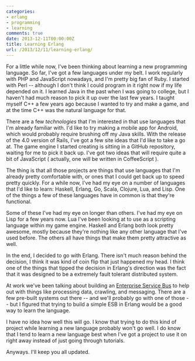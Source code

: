 ```yaml
---
categories:
- erlang
- programming
- learning
comments: true
date: 2013-12-11T00:00:00Z
title: Learning Erlang
url: /2013/12/11/learning-erlang/
---
```


For a little while now, I've been thinking about learning a new programming language. So far, I've got a few languages under my belt. I work regularly with PHP and JavaScript nowadays, and I'm pretty big fan of Ruby. I started with Perl -- although I don't think I could program in it right now if my life depended on it. I learned Java in the past when I was going to college, but I haven't had much reason to pick it up over the last few years. I taught myself C++ a few years ago because I wanted to try and make a game, and at the time C++ was the natural language for that.

<!--more-->

There are a few _technologies_ that I'm interested in that use languages that I'm already familiar with. I'd like to try making a mobile app for Android, which would probably require brushing off my Java skills. With the release of the 4.0 version of Rails, I've got a few site ideas that I'd like to take a go at. The game engine I started creating is sitting in a GitHub repository, waiting for me to pick it back up. I've got two ideas that will require quite a bit of JavaScript ( actually, one will be written in CoffeeScript ).

The thing is that all those projects are things that use languages that I'm already pretty comfortable with, or ones that I could get back up to speed pretty quickly. For a while now, I've had my eye on a number of languages that I'd like to learn: Haskell, Erlang, Go, Scala, Clojure, Lua, and Lisp. One of the things a few of these languages have in common is that they're functional.

Some of these I've had my eye on longer than others. I've had my eye on Lisp for a few years now. Lua I've been looking at to use as a scripting language within my game engine. Haskell and Erlang both look pretty awesome, mostly because they're nothing like any other language that I've used before. The others all have things that make them pretty attractive as well.

In the end, I decided to go with Erlang. There isn't much reason behind the decision, I think it was kind of coin flip that just happened my head. I think one of the things that tipped the decision in Erlang's direction was the fact that it was designed to be a extremely fault tolerant distributed system.

At work we've been talking about building an [Enterprise Service Bus](http://en.wikipedia.org/wiki/Enterprise_service_bus) to help out with things like processing data, crawling, and messaging. There are a few pre-built systems out there -- and we'll probably go with one of those -- but I figured that trying to build a simple ESB in Erlang would be a good way to learn the language.

I have no idea how well this will go. I know that trying to do this kind of project while learning a new language probably won't go well. I do know that I tend to learn a new language best when I've got a project to use it on right away instead of just going through tutorials.

Anyways. I'll keep you all updated.

